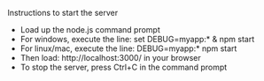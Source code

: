 Instructions to start the server
- Load up the node.js command prompt
- For windows, execute the line: set DEBUG=myapp:* & npm start
- For linux/mac, execute the line: DEBUG=myapp:* npm start
- Then load: http://localhost:3000/ in your browser
- To stop the server, press Ctrl+C in the command prompt
